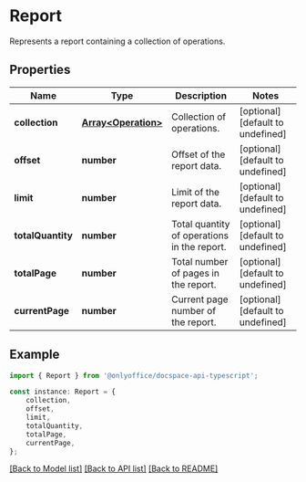 # Report

Represents a report containing a collection of operations.

## Properties

Name | Type | Description | Notes
------------ | ------------- | ------------- | -------------
**collection** | [**Array&lt;Operation&gt;**](Operation.md) | Collection of operations. | [optional] [default to undefined]
**offset** | **number** | Offset of the report data. | [optional] [default to undefined]
**limit** | **number** | Limit of the report data. | [optional] [default to undefined]
**totalQuantity** | **number** | Total quantity of operations in the report. | [optional] [default to undefined]
**totalPage** | **number** | Total number of pages in the report. | [optional] [default to undefined]
**currentPage** | **number** | Current page number of the report. | [optional] [default to undefined]

## Example

```typescript
import { Report } from '@onlyoffice/docspace-api-typescript';

const instance: Report = {
    collection,
    offset,
    limit,
    totalQuantity,
    totalPage,
    currentPage,
};
```

[[Back to Model list]](../README.md#documentation-for-models) [[Back to API list]](../README.md#documentation-for-api-endpoints) [[Back to README]](../README.md)
